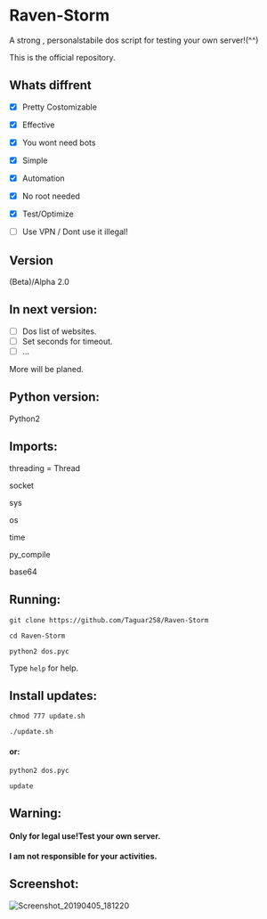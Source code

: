 # Raven-Storm
A strong , personalstabile dos script for testing your own server!(^^)

This is the official repository.

## Whats diffrent
- [x] Pretty Costomizable
- [x] Effective
- [x] You wont need bots
- [x] Simple
- [x] Automation
- [x] No root needed
- [x] Test/Optimize

- [ ] Use VPN / Dont use it illegal!

## Version
(Beta)/Alpha 2.0

## In next version:
- [ ] Dos list of websites.
- [ ] Set seconds for timeout.
- [ ] ...

More will be planed.

## Python version:
Python2

## Imports:
threading = Thread

socket

sys

os

time

py_compile

base64

## Running:
`git clone https://github.com/Taguar258/Raven-Storm`

`cd Raven-Storm`

<!--(pip2 install -r requirements.txt) if existing.-->

`python2 dos.pyc`

Type `help` for help.

## Install updates:
`chmod 777 update.sh`

`./update.sh`

#### or:


`python2 dos.pyc`

`update`

## Warning:
#### Only for legal use!Test your own server.

#### I am not responsible for your activities.

## Screenshot:

![Screenshot_20190405_181220](https://user-images.githubusercontent.com/36562445/55641522-60c65180-57ce-11e9-8c65-084edc2bfb45.jpg)


